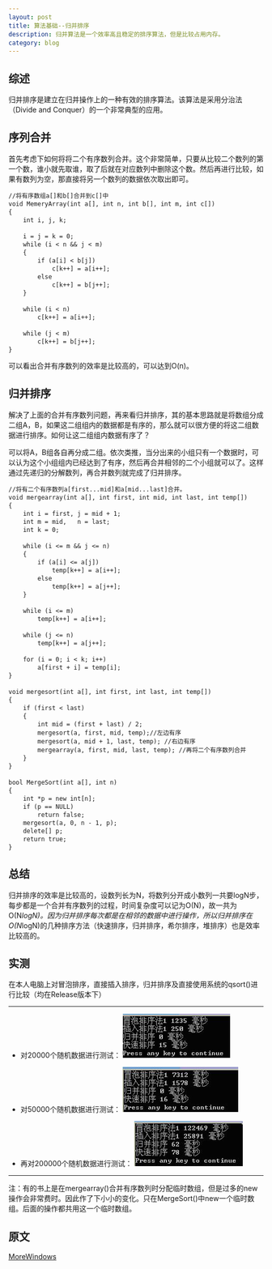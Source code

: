 ```yaml
---
layout: post
title: 算法基础--归并排序
description: 归并算法是一个效率高且稳定的排序算法，但是比较占用内存。
category: blog
---
```


## 综述 ##

归并排序是建立在归并操作上的一种有效的排序算法。该算法是采用分治法（Divide and Conquer）的一个非常典型的应用。

## 序列合并 ##

首先考虑下如何将将二个有序数列合并。这个非常简单，只要从比较二个数列的第一个数，谁小就先取谁，取了后就在对应数列中删除这个数。然后再进行比较，如果有数列为空，那直接将另一个数列的数据依次取出即可。

    //将有序数组a[]和b[]合并到c[]中
    void MemeryArray(int a[], int n, int b[], int m, int c[])
    {
    	int i, j, k;
    
    	i = j = k = 0;
    	while (i < n && j < m)
    	{
    		if (a[i] < b[j])
    			c[k++] = a[i++];
    		else
    			c[k++] = b[j++]; 
    	}
    
    	while (i < n)
    		c[k++] = a[i++];
    
    	while (j < m)
    		c[k++] = b[j++];
    }

可以看出合并有序数列的效率是比较高的，可以达到O(n)。

## 归并排序 ##
解决了上面的合并有序数列问题，再来看归并排序，其的基本思路就是将数组分成二组A，B，如果这二组组内的数据都是有序的，那么就可以很方便的将这二组数据进行排序。如何让这二组组内数据有序了？

可以将A，B组各自再分成二组。依次类推，当分出来的小组只有一个数据时，可以认为这个小组组内已经达到了有序，然后再合并相邻的二个小组就可以了。这样通过先递归的分解数列，再合并数列就完成了归并排序。


    //将有二个有序数列a[first...mid]和a[mid...last]合并。
    void mergearray(int a[], int first, int mid, int last, int temp[])
    {
    	int i = first, j = mid + 1;
    	int m = mid,   n = last;
    	int k = 0;
    	
    	while (i <= m && j <= n)
    	{
    		if (a[i] <= a[j])
    			temp[k++] = a[i++];
    		else
    			temp[k++] = a[j++];
    	}
    	
    	while (i <= m)
    		temp[k++] = a[i++];
    	
    	while (j <= n)
    		temp[k++] = a[j++];
    	
    	for (i = 0; i < k; i++)
    		a[first + i] = temp[i];
    }

    void mergesort(int a[], int first, int last, int temp[])
    {
    	if (first < last)
    	{
    		int mid = (first + last) / 2;
    		mergesort(a, first, mid, temp);//左边有序
    		mergesort(a, mid + 1, last, temp); //右边有序
    		mergearray(a, first, mid, last, temp); //再将二个有序数列合并
    	}
    }

    bool MergeSort(int a[], int n)
    {
    	int *p = new int[n];
    	if (p == NULL)
    		return false;
    	mergesort(a, 0, n - 1, p);
    	delete[] p;
    	return true;
    }

## 总结 ##

归并排序的效率是比较高的，设数列长为N，将数列分开成小数列一共要logN步，每步都是一个合并有序数列的过程，时间复杂度可以记为O(N)，故一共为O(N*logN)。因为归并排序每次都是在相邻的数据中进行操作，所以归并排序在O(N*logN)的几种排序方法（快速排序，归并排序，希尔排序，堆排序）也是效率比较高的。

## 实测 ##

在本人电脑上对冒泡排序，直接插入排序，归并排序及直接使用系统的qsort()进行比较（均在Release版本下）

----------

- 对20000个随机数据进行测试：
![a](/images/mergesort/2w.jpg)

- 对50000个随机数据进行测试：
![b](/images/mergesort/5w.jpg)

- 再对200000个随机数据进行测试：
![c](/images/mergesort/20w.jpg)

----------

注：有的书上是在mergearray()合并有序数列时分配临时数组，但是过多的new操作会非常费时。因此作了下小小的变化。只在MergeSort()中new一个临时数组。后面的操作都共用这一个临时数组。

## 原文 ##
[MoreWindows](http://blog.csdn.net/morewindows/article/details/6678165)

[RogerAce]:    http://lirenlong.github.io  "RogerAce"
